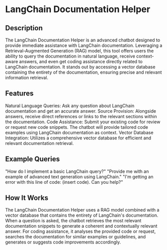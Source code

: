 # LangChain Documentation Helper

## Description
The LangChain Documentation Helper is an advanced chatbot designed to provide immediate assistance with LangChain documentation. Leveraging a Retrieval-Augmented Generation (RAG) model, this tool offers users the ability to query the documentation in natural language, receive context-aware answers, and even get coding assistance directly related to LangChain documentation. It stands out by accessing a vector database containing the entirety of the documentation, ensuring precise and relevant information retrieval.

## Features

Natural Language Queries: Ask any question about LangChain documentation and get an accurate answer.
Source Provision: Alongside answers, receive direct references or links to the relevant sections within the documentation.
Code Assistance: Submit your existing code for review or request new code snippets. The chatbot will provide tailored code examples using LangChain documentation as context.
Vector Database Integration: Utilizes a comprehensive vector database for efficient and relevant documentation retrieval.

## Example Queries

"How do I implement a basic LangChain query?"
"Provide me with an example of advanced text generation using LangChain."
"I'm getting an error with this line of code: (insert code). Can you help?"

## How It Works

The LangChain Documentation Helper uses a RAG model combined with a vector database that contains the entirety of LangChain's documentation. When a question is asked, the chatbot retrieves the most relevant documentation snippets to generate a coherent and contextually relevant answer. For coding assistance, it analyses the provided code or request, searches the documentation for similar examples or guidelines, and generates or suggests code improvements accordingly.
